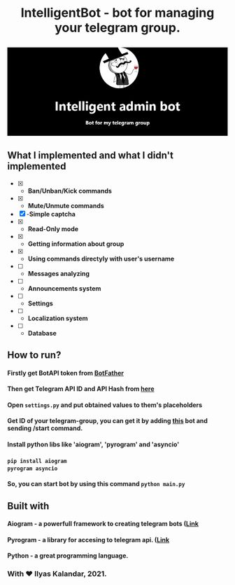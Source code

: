 # <p align=center>IntelligentBot - bot for managing your telegram group.</p>
<img src='github/intelligent.png'/> <br>
## What I implemented and what I didn't implemented
 - [x] - <b>Ban/Unban/Kick commands</b>
 - [X] - <b>Mute/Unmute commands</b>
 - [x] -<b>Simple captcha</b>
 - [X] - <b>Read-Only mode</b>
 - [x] - <b>Getting information about group</b>
 - [X] - <b>Using commands directyly with user's username</b>
 - [ ] - <b>Messages analyzing</b>
 - [ ] - <b>Announcements system</b>
 - [ ] - <b>Settings</b>
 - [ ] - <b>Localization system</b>
 - [ ] - <b>Database</b>

 ## How to run?
 #### Firstly get BotAPI token from <a href='https://t.me/BotFather'>BotFather</a> <br>
 #### Then get Telegram API ID and API Hash from <a href='https://my.telegram.org/apps'>here</a>
 #### Open <code>settings.py</code> and put obtained values to them's placeholders 
 #### Get ID of your telegram-group, you can get it by adding <a href='https://t.me/my_id_bot'>this</a> bot and sending /start command. 
 #### Install python libs like 'aiogram', 'pyrogram' and 'asyncio'
 #### <code>pip install aiogram pyrogram asyncio</code>
 #### So, you can start bot by using this command <code>python main.py</code>
 
## Built with
#### Aiogram - a powerfull framework to creating telegram bots (<a href='https://pypi.org/project/aiogram/'>Link</a>
#### Pyrogram - a library for accesing to telegram api. (<a href='https://github.com/pyrogram/pyrogram'>Link</a>
#### Python - a great programming language.

### With ❤ Ilyas Kalandar, 2021.
